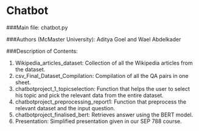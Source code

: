 # Chatbot
###Main file: chatbot.py

###Authors (McMaster University): Aditya Goel and Wael Abdelkader



###Description of Contents:
1. Wikipedia_articles_dataset: Collection of all the Wikipedia articles from the dataset.
2. csv_Final_Dataset_Compilation: Compilation of all the QA pairs in one sheet.
3. chatbotproject_1_topicselection: Function that helps the user to select his topic and pick the relevant data from the entire dataset.
4. chatbotproject_preprocessing_report1: Function that preprocess the relevant dataset and the input question.
5. chatbotproject_finalised_bert: Retrieves answer using the BERT model.
6. Presentation: Simplified presentation given in our SEP 788 course.
